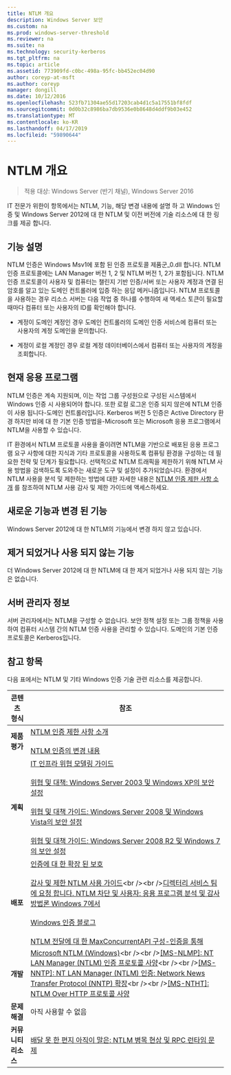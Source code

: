 ```yaml
---
title: NTLM 개요
description: Windows Server 보안
ms.custom: na
ms.prod: windows-server-threshold
ms.reviewer: na
ms.suite: na
ms.technology: security-kerberos
ms.tgt_pltfrm: na
ms.topic: article
ms.assetid: 773909fd-c0bc-498a-95fc-bb452ec04d90
author: coreyp-at-msft
ms.author: coreyp
manager: dongill
ms.date: 10/12/2016
ms.openlocfilehash: 523fb71304ae55d17203cab4d1c5a17551bf8fdf
ms.sourcegitcommit: 0d0b32c8986ba7db9536e0b8648d4ddf9b03e452
ms.translationtype: MT
ms.contentlocale: ko-KR
ms.lasthandoff: 04/17/2019
ms.locfileid: "59890644"
---
```

# <a name="ntlm-overview"></a>NTLM 개요

>적용 대상: Windows Server (반기 채널), Windows Server 2016

IT 전문가 위한이 항목에서는 NTLM, 기능, 해당 변경 내용에 설명 하 고 Windows 인증 및 Windows Server 2012에 대 한 NTLM 및 이전 버전에 기술 리소스에 대 한 링크를 제공 합니다.

## <a name="BKMK_OVER"></a>기능 설명
NTLM 인증은 Windows Msv1에 포함 된 인증 프로토콜 제품군\_0.dll 합니다. NTLM 인증 프로토콜에는 LAN Manager 버전 1, 2 및 NTLM 버전 1, 2가 포함됩니다. NTLM 인증 프로토콜이 사용자 및 컴퓨터는 챌린지 기반 인증\/서버 또는 사용자 계정과 연결 된 암호를 알고 있는 도메인 컨트롤러에 입증 하는 응답 메커니즘입니다. NTLM 프로토콜을 사용하는 경우 리소스 서버는 다음 작업 중 하나를 수행하여 새 액세스 토큰이 필요할 때마다 컴퓨터 또는 사용자의 ID를 확인해야 합니다.

-   계정이 도메인 계정인 경우 도메인 컨트롤러의 도메인 인증 서비스에 컴퓨터 또는 사용자의 계정 도메인을 문의합니다.

-   계정이 로컬 계정인 경우 로컬 계정 데이터베이스에서 컴퓨터 또는 사용자의 계정을 조회합니다.

## <a name="BKMK_APP"></a>현재 응용 프로그램
NTLM 인증은 계속 지원되며, 이는 작업 그룹 구성원으로 구성된 시스템에서 Windows 인증 시 사용되어야 합니다. 또한 로컬 로그온 인증 되지 않은에 NTLM 인증이 사용 됩니다\-도메인 컨트롤러입니다. Kerberos 버전 5 인증은 Active Directory 환경 하지만 비에 대 한 기본 인증 방법을\-Microsoft 또는 Microsoft 응용 프로그램에서 NTLM을 사용할 수 있습니다.

IT 환경에서 NTLM 프로토콜 사용을 줄이려면 NTLM을 기반으로 배포된 응용 프로그램 요구 사항에 대한 지식과 기타 프로토콜을 사용하도록 컴퓨팅 환경을 구성하는 데 필요한 전략 및 단계가 필요합니다. 선택적으로 NTLM 트래픽을 제한하기 위해 NTLM 사용 방법을 검색하도록 도와주는 새로운 도구 및 설정이 추가되었습니다. 환경에서 NTLM 사용을 분석 및 제한하는 방법에 대한 자세한 내용은 [NTLM 인증 제한 사항 소개](https://technet.microsoft.com/library/dd560653(v=ws.10).aspx) 를 참조하여 NTLM 사용 감사 및 제한 가이드에 액세스하세요.

## <a name="BKMK_NEW"></a>새로운 기능과 변경 된 기능
Windows Server 2012에 대 한 NTLM의 기능에서 변경 하지 않고 있습니다.

## <a name="BKMK_DEP"></a>제거 되었거나 사용 되지 않는 기능
더 Windows Server 2012에 대 한 NTLM에 대 한 제거 되었거나 사용 되지 않는 기능은 없습니다.

## <a name="BKMK_INSTALL"></a>서버 관리자 정보
서버 관리자에서는 NTLM을 구성할 수 없습니다. 보안 정책 설정 또는 그룹 정책을 사용하여 컴퓨터 시스템 간의 NTLM 인증 사용을 관리할 수 있습니다. 도메인의 기본 인증 프로토콜은 Kerberos입니다.

## <a name="BKMK_LINKS"></a>참고 항목
다음 표에서는 NTLM 및 기타 Windows 인증 기술 관련 리소스를 제공합니다.

|콘텐츠 형식|참조|
|--------|-------|
|**제품 평가**|[NTLM 인증 제한 사항 소개](https://technet.microsoft.com/library/dd560653.aspx)<br /><br />[NTLM 인증의 변경 내용](https://technet.microsoft.com/library/dd566199.aspx)|
|**계획**|[IT 인프라 위협 모델링 가이드](https://technet.microsoft.com/library/dd941826.aspx)<br /><br />[위협 및 대책: Windows Server 2003 및 Windows XP의 보안 설정](https://technet.microsoft.com/library/dd162275.aspx)<br /><br />[위협 및 대책 가이드: Windows Server 2008 및 Windows Vista의 보안 설정](https://technet.microsoft.com/library/dd349791.aspx)<br /><br />[위협 및 대책 가이드: Windows Server 2008 R2 및 Windows 7의 보안 설정](https://technet.microsoft.com/library/hh125921.aspx)|
|**배포**|[인증에 대 한 확장 된 보호](https://support.microsoft.com/kb/968389)<br /><br />[감사 및 제한 NTLM 사용 가이드](https://technet.microsoft.com/library/jj865674(v=ws.10).aspx)<br /><br />[디렉터리 서비스 팀에 요청 합니다. NTLM 차단 및 사용자: 응용 프로그램 분석 및 감사 방법론 Windows 7에서](https://blogs.technet.com/askds/archive/2009/10/08/ntlm-blocking-and-you-application-analysis-and-auditing-methodologies-in-windows-7.aspx)<br /><br />[Windows 인증 블로그](https://blogs.technet.com/authentication/)<br /><br />[NTLM 전달에 대 한 MaxConcurrentAPI 구성\-인증을 통해](https://social.technet.microsoft.com/wiki/contents/articles/9759.configuring-maxconcurrentapi-for-ntlm-pass-through-authentication.aspx)|
|**개발**|[Microsoft NTLM \(Windows\)](https://msdn.microsoft.com/library/aa378749(VS.85).aspx)<br /><br />[\[MS\-NLMP\]: NT LAN Manager \(NTLM\) 인증 프로토콜 사양](https://msdn.microsoft.com/library/cc236621(PROT.10).aspx)<br /><br />[\[MS\-NNTP\]: NT LAN Manager \(NTLM\) 인증: Network News Transfer Protocol \(NNTP\) 확장](https://msdn.microsoft.com/library/cc236774(PROT.10).aspx)<br /><br />[\[MS\-NTHT\]: NTLM Over HTTP 프로토콜 사양](https://msdn.microsoft.com/library/cc237488(PROT.10).aspx)|
|**문제 해결**|아직 사용할 수 없음|
|**커뮤니티 리소스**|[배달 못 한 편지 아직이 말은: NTLM 병목 현상 및 RPC 런타임 문제](http://blogs.technet.com/b/askds/archive/2011/09/15/is-this-horse-dead-yet-ntlm-bottlenecks-and-the-rpc-runtime.aspx)|



